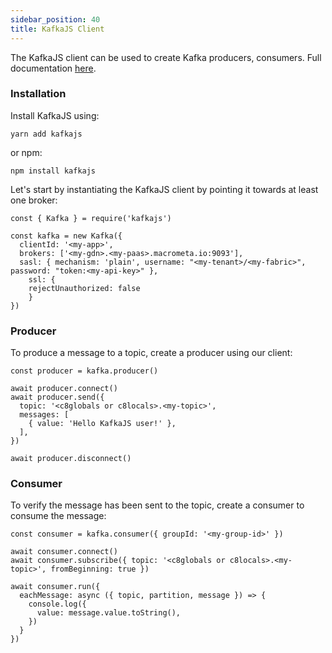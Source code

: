 ```yaml
---
sidebar_position: 40
title: KafkaJS Client
---
```


The KafkaJS client can be used to create Kafka producers, consumers. Full documentation [here](https://kafka.js.org/docs/getting-started).

### Installation

Install KafkaJS using:

```shell
yarn add kafkajs
```

or npm:

```shell
npm install kafkajs
```

Let's start by instantiating the KafkaJS client by pointing it towards at least one broker:

```node
const { Kafka } = require('kafkajs')

const kafka = new Kafka({
  clientId: '<my-app>',
  brokers: ['<my-gdn>.<my-paas>.macrometa.io:9093'],
  sasl: { mechanism: 'plain', username: "<my-tenant>/<my-fabric>", password: "token:<my-api-key>" },
    ssl: {
    rejectUnauthorized: false
    }
})
```

### Producer

To produce a message to a topic, create a producer using our client:

```node
const producer = kafka.producer()

await producer.connect()
await producer.send({
  topic: '<c8globals or c8locals>.<my-topic>',
  messages: [
    { value: 'Hello KafkaJS user!' },
  ],
})

await producer.disconnect()
```

### Consumer

To verify the message has been sent to the topic, create a consumer to consume the message:

```node
const consumer = kafka.consumer({ groupId: '<my-group-id>' })

await consumer.connect()
await consumer.subscribe({ topic: '<c8globals or c8locals>.<my-topic>', fromBeginning: true })

await consumer.run({
  eachMessage: async ({ topic, partition, message }) => {
    console.log({
      value: message.value.toString(),
    })
  }
})
```
